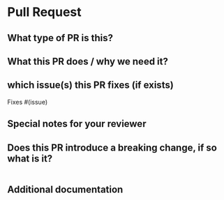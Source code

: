 <!--  Thanks for sending a pull request!  Here are some tips for you:

1. If this is your first time, please read our contributor guidelines: https://github.com/similarweb/bbox/blob/master/CONTRIBUTING.md
2. Please label this pull request according to what type of issue you are addressing, especially if this is a release targeted pull request. 
3. Ensure you have added or ran the appropriate tests for your PR: https://github.com/similarweb/bbox
4. If the PR is unfinished, mark the title with WIP:you-pr-title
-->
# Pull Request

## What type of PR is this?

<!-- Backend Feature -->
<!-- UI Feature -->
<!-- Docs -->
<!-- Maintenance -->
<!-- Bug -->

## What this PR does / why we need it?

## which issue(s) this PR fixes (if exists)
<!--
*Automatically closes linked issue when PR is merged.
Usage: `Fixes #<issue number>`, or `Fixes (paste link of issue)`.
-->
Fixes #(issue)

## Special notes for your reviewer

## Does this PR introduce a breaking change, if so what is it?
<!--
If no, just write "NONE" in the release-note block below.
If yes, a release note is required in an additional comment.
-->
```release-note

```

## Additional documentation

<!--
This section can be blank if this pull request does not require a release note.
-->

```docs

```

